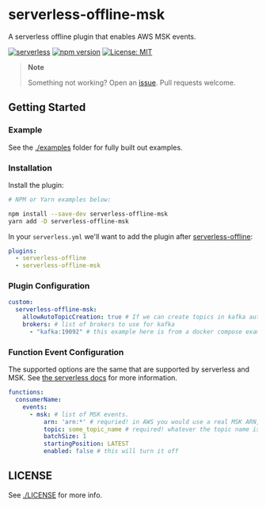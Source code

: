 # serverless-offline-msk

A serverless offline plugin that enables AWS MSK events.

[![serverless](http://public.serverless.com/badges/v3.svg)](http://www.serverless.com)
[![npm version](https://badge.fury.io/js/serverless-offline-msk.svg)](https://badge.fury.io/js/serverless-offline-msk)
[![License: MIT](https://img.shields.io/badge/License-MIT-yellow.svg)](https://opensource.org/licenses/MIT)

> **Note**
>
> Something not working? Open an [issue](https://github.com/lukevers/serverless-offline-msk/issues). Pull requests welcome.

## Getting Started

### Example

See the [./examples](./examples/) folder for fully built out examples.

### Installation

Install the plugin:

```bash
# NPM or Yarn examples below:

npm install --save-dev serverless-offline-msk
yarn add -D serverless-offline-msk
```

In your `serverless.yml` we'll want to add the plugin after [serverless-offline](https://github.com/dherault/serverless-offline):

```yml
plugins:
  - serverless-offline
  - serverless-offline-msk
```

### Plugin Configuration

```yml
custom:
  serverless-offline-msk:
    allowAutoTopicCreation: true # If we can create topics in kafka automatically
    brokers: # list of brokers to use for kafka
      - "kafka:19092" # this example here is from a docker compose example in examples
```

### Function Event Configuration

The supported options are the same that are supported by serverless and MSK. See [the serverless docs](https://www.serverless.com/framework/docs/providers/aws/events/msk) for more information.

```yml
functions:
  consumerName:
    events:
      - msk: # list of MSK events.
          arn: 'arn:*' # requried! in AWS you would use a real MSK ARN, but this can be anything locally
          topic: some_topic_name # required! whatever the topic name is.
          batchSize: 1
          startingPosition: LATEST
          enabled: false # this will turn it off
```

## LICENSE

See [./LICENSE](./LICENSE) for more info.